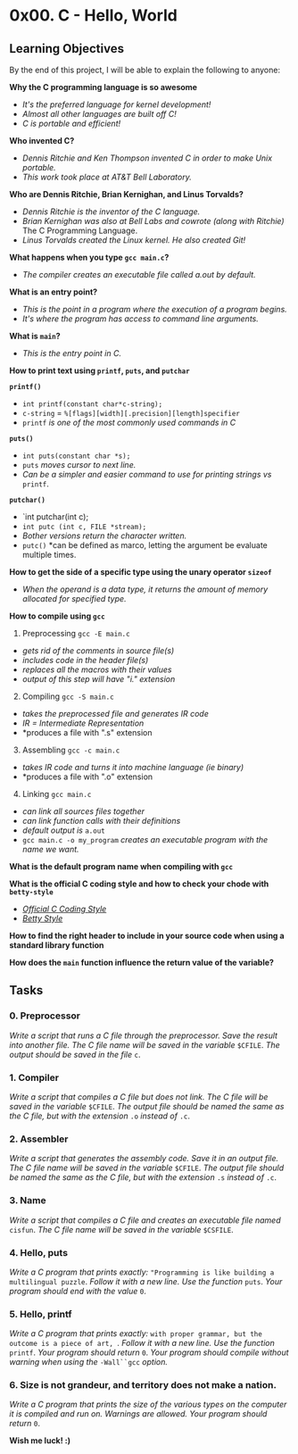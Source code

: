 # 0x00. C - Hello, World

## Learning Objectives

By the end of this project, I will be able to explain the following to anyone:

**Why the C programming language is so awesome**
- *It's the preferred language for kernel development!*
- *Almost all other languages are built off C!*
- *C is portable and efficient!*

**Who invented C?**
- *Dennis Ritchie and Ken Thompson invented C in order to make Unix portable.*
- *This work took place at AT&T Bell Laboratory.*

**Who are Dennis Ritchie, Brian Kernighan, and Linus Torvalds?**
- *Dennis Ritchie is the inventor of the C language.*
- *Brian Kernighan was also at Bell Labs and cowrote (along with Ritchie)* The C Programming Language.
- *Linus Torvalds created the Linux kernel. He also created Git!*

**What happens when you type `gcc main.c`?**
- *The compiler creates an executable file called a.out by default.*

**What is an entry point?**
- *This is the point in a program where the execution of a program begins.*
- *It's where the program has access to command line arguments.*

**What is `main`?**
- *This is the entry point in C.*

**How to print text using `printf`, `puts`, and `putchar`**

**`printf()`**
- `int printf(constant char*c-string);`
- `c-string` = `%[flags][width][.precision][length]specifier`
- `printf` *is one of the most commonly used commands in C*

**`puts()`**
- `int puts(constant char *s);`
-  `puts` *moves cursor to next line.*
-  *Can be a simpler and easier command to use for printing strings vs* `printf`.

**`putchar()`**
- `int putchar(int c);
- `int putc (int c, FILE *stream);` 
- *Bother versions return the character written.*
- `putc()` *can be defined as marco, letting the argument be evaluate multiple times.

**How to get the side of a specific type using the unary operator `sizeof`**
- *When the operand is a data type, it returns the amount of memory allocated for specified type.*

**How to compile using `gcc`**

1. Preprocessing `gcc -E main.c`
- *gets rid of the comments in source file(s)*
- *includes code in the header file(s)*
- *replaces all the macros with their values*
- *output of this step will have "i." extension*

2. Compiling `gcc -S main.c`
- *takes the preprocessed file and generates IR code*
- *IR = Intermediate Representation*
- *produces a file with ".s" extension

3. Assembling `gcc -c main.c`
- *takes IR code and turns it into machine language (ie binary)*
- *produces a file with ".o" extension

4. Linking `gcc main.c`
- *can link all sources files together*
- *can link function calls with their definitions*
- *default output is* `a.out`
- `gcc main.c -o my_program` *creates an executable program with the name we want.*

**What is the default program name when compiling with `gcc`**



**What is the official C coding style and how to check your chode with `betty-style`**
- *[Official C Coding Style](https://www.gnu.org/prep/standards/html_node/Writing-C.html)*
- *[Betty Style](https://github.com/holbertonschool/Betty/wiki)*

**How to find the right header to include in your source code when using a standard library function**

**How does the `main` function influence the return value of the variable?**


## Tasks

### 0. Preprocessor
*Write a script that runs a C file through the preprocessor.
Save the result into another file. 
The C file name will be saved in the variable* `$CFILE`.
*The output should be saved in the file* `c`.

### 1. Compiler
*Write a script that compiles a C file but does not link.
The C file will be saved in the variable* `$CFILE`.
*The output file should be named the same as the C file, but with the extension* `.o` *instead of* `.c`.

### 2. Assembler
*Write a script that generates the assembly code.
Save it in an output file.
The C file name will be saved in the variable* `$CFILE`.
*The output file should be named the same as the C file, but with the extension* `.s` *instead of* `.c`.

### 3. Name
*Write a script that compiles a C file and creates an executable file named* `cisfun`.
*The C file name will be saved in the variable* `$CSFILE`.

### 4. Hello, puts
*Write a C program that prints exactly:*
`"Programming is like building a multilingual puzzle`.
*Follow it with a new line.
Use the function* `puts`.
*Your program should end with the value* `0`.

### 5. Hello, printf
*Write a C program that prints exactly:*
`with proper grammar, but the outcome is a piece of art, `.
*Follow it with a new line.
Use the function* `printf`.
*Your program should return* `0`.
*Your program should compile without warning when using the* `-Wall``gcc` *option.*

### 6. Size is not grandeur, and territory does not make a nation.
*Write a C program that prints the size of the various types on the computer it is compiled and run on.
Warnings are allowed. Your program should return* `0`.


**Wish me luck! :)**
